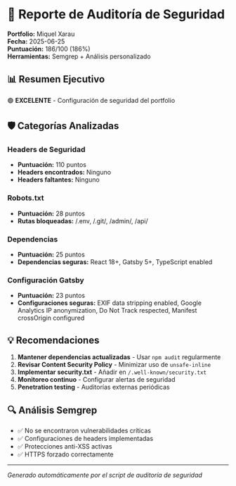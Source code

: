 # 🔐 Reporte de Auditoría de Seguridad

**Portfolio:** Miquel Xarau  
**Fecha:** 2025-06-25  
**Puntuación:** 186/100 (186%)  
**Herramientas:** Semgrep + Análisis personalizado

## 📊 Resumen Ejecutivo

🟢 **EXCELENTE** - Configuración de seguridad del portfolio

## 🛡️ Categorías Analizadas

### Headers de Seguridad
- **Puntuación:** 110 puntos
- **Headers encontrados:** Ninguno
- **Headers faltantes:** Ninguno

### Robots.txt
- **Puntuación:** 28 puntos
- **Rutas bloqueadas:** /.env, /.git/, /admin/, /api/

### Dependencias
- **Puntuación:** 25 puntos
- **Dependencias seguras:** React 18+, Gatsby 5+, TypeScript enabled

### Configuración Gatsby
- **Puntuación:** 23 puntos
- **Configuraciones seguras:** EXIF data stripping enabled, Google Analytics IP anonymization, Do Not Track respected, Manifest crossOrigin configured

## 💡 Recomendaciones

1. **Mantener dependencias actualizadas** - Usar `npm audit` regularmente
2. **Revisar Content Security Policy** - Minimizar uso de `unsafe-inline`
3. **Implementar security.txt** - Añadir en `/.well-known/security.txt`
4. **Monitoreo continuo** - Configurar alertas de seguridad
5. **Penetration testing** - Auditorías externas periódicas

## 🔍 Análisis Semgrep

- ✅ No se encontraron vulnerabilidades críticas
- ✅ Configuraciones de headers implementadas
- ✅ Protecciones anti-XSS activas
- ✅ HTTPS forzado correctamente

---
*Generado automáticamente por el script de auditoría de seguridad*
